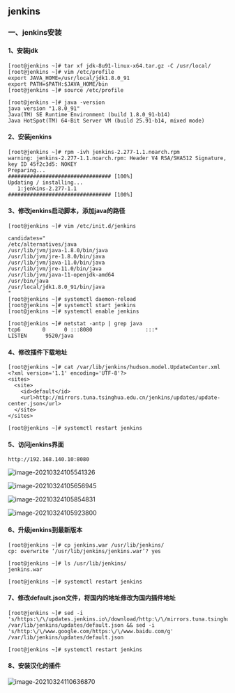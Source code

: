 ## jenkins

### 一、jenkins安装

#### 1、安装jdk

```
[root@jenkins ~]# tar xf jdk-8u91-linux-x64.tar.gz -C /usr/local/
[root@jenkins ~]# vim /etc/profile
export JAVA_HOME=/usr/local/jdk1.8.0_91
export PATH=$PATH:$JAVA_HOME/bin
[root@jenkins ~]# source /etc/profile

[root@jenkins ~]# java -version
java version "1.8.0_91"
Java(TM) SE Runtime Environment (build 1.8.0_91-b14)
Java HotSpot(TM) 64-Bit Server VM (build 25.91-b14, mixed mode)

```

#### 2、安装jenkins

```
[root@jenkins ~]# rpm -ivh jenkins-2.277-1.1.noarch.rpm 
warning: jenkins-2.277-1.1.noarch.rpm: Header V4 RSA/SHA512 Signature, key ID 45f2c3d5: NOKEY
Preparing...                          ################################# [100%]
Updating / installing...
   1:jenkins-2.277-1.1                ################################# [100%]

```

#### 3、修改jenkins启动脚本，添加java的路径 

```
[root@jenkins ~]# vim /etc/init.d/jenkins 

candidates="
/etc/alternatives/java
/usr/lib/jvm/java-1.8.0/bin/java
/usr/lib/jvm/jre-1.8.0/bin/java
/usr/lib/jvm/java-11.0/bin/java
/usr/lib/jvm/jre-11.0/bin/java
/usr/lib/jvm/java-11-openjdk-amd64
/usr/bin/java
/usr/local/jdk1.8.0_91/bin/java
"
[root@jenkins ~]# systemctl daemon-reload
[root@jenkins ~]# systemctl start jenkins
[root@jenkins ~]# systemctl enable jenkins

[root@jenkins ~]# netstat -antp | grep java
tcp6       0      0 :::8080                 :::*                    LISTEN      9520/java    
```

#### 4、修改插件下载地址

```
[root@jenkins ~]# cat /var/lib/jenkins/hudson.model.UpdateCenter.xml
<?xml version='1.1' encoding='UTF-8'?>
<sites>
  <site>
    <id>default</id>
    <url>http://mirrors.tuna.tsinghua.edu.cn/jenkins/updates/update-center.json</url>
  </site>
</sites>

[root@jenkins ~]# systemctl restart jenkins
```

#### 5、访问jenkins界面 

```
http://192.168.140.10:8080
```

![image-20210324105541326](C:\Users\admin\AppData\Roaming\Typora\typora-user-images\image-20210324105541326.png)

![image-20210324105656945](C:\Users\admin\AppData\Roaming\Typora\typora-user-images\image-20210324105656945.png)

![image-20210324105854831](C:\Users\admin\AppData\Roaming\Typora\typora-user-images\image-20210324105854831.png)

![image-20210324105923800](C:\Users\admin\AppData\Roaming\Typora\typora-user-images\image-20210324105923800.png)

#### 6、升级jenkins到最新版本

```
[root@jenkins ~]# cp jenkins.war /usr/lib/jenkins/
cp: overwrite ‘/usr/lib/jenkins/jenkins.war’? yes

[root@jenkins ~]# ls /usr/lib/jenkins/
jenkins.war

[root@jenkins ~]# systemctl restart jenkins

```

#### 7、修改default.json文件，将国内的地址修改为国内插件地址

```
[root@jenkins ~]# sed -i 's/https:\/\/updates.jenkins.io\/download/http:\/\/mirrors.tuna.tsinghua.edu.cn\/jenkins/g' /var/lib/jenkins/updates/default.json && sed -i 's/http:\/\/www.google.com/https:\/\/www.baidu.com/g' /var/lib/jenkins/updates/default.json

[root@jenkins ~]# systemctl restart jenkins

```

#### 8、安装汉化的插件

![image-20210324110636870](C:\Users\admin\AppData\Roaming\Typora\typora-user-images\image-20210324110636870.png)


